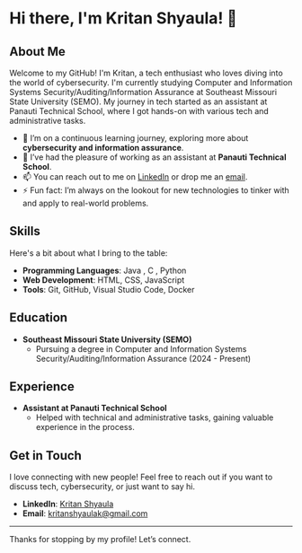 # Hi there, I'm Kritan Shyaula! 👋

## About Me

Welcome to my GitHub! I'm Kritan, a tech enthusiast who loves diving into the world of cybersecurity. I'm currently studying Computer and Information Systems Security/Auditing/Information Assurance at Southeast Missouri State University (SEMO). My journey in tech started as an assistant at Panauti Technical School, where I got hands-on with various tech and administrative tasks.

- 🌱 I’m on a continuous learning journey, exploring more about **cybersecurity and information assurance**.
- 💼 I’ve had the pleasure of working as an assistant at **Panauti Technical School**.
- 📫 You can reach out to me on [LinkedIn](https://www.linkedin.com/in/kritanshyaula) or drop me an [email](mailto:kritanshyaulak@gmail.com).
- ⚡ Fun fact: I’m always on the lookout for new technologies to tinker with and apply to real-world problems.

## Skills

Here's a bit about what I bring to the table:

- **Programming Languages**: Java , C , Python
- **Web Development**: HTML, CSS, JavaScript  
- **Tools**: Git, GitHub, Visual Studio Code, Docker

## Education

- **Southeast Missouri State University (SEMO)**
  - Pursuing a degree in Computer and Information Systems Security/Auditing/Information Assurance (2024 - Present)

## Experience

- **Assistant at Panauti Technical School**
  - Helped with technical and administrative tasks, gaining valuable experience in the process.

## Get in Touch

I love connecting with new people! Feel free to reach out if you want to discuss tech, cybersecurity, or just want to say hi.

- **LinkedIn**: [Kritan Shyaula](https://www.linkedin.com/in/kritanshyaula)
- **Email**: [kritanshyaulak@gmail.com](mailto:kritanshyaulak@gmail.com)

---

Thanks for stopping by my profile! Let’s connect.